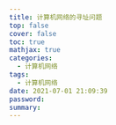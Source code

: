 ```yaml
---
title: 计算机网络的寻址问题
top: false
cover: false
toc: true
mathjax: true
categories:
  - 计算机网络
tags:
  - 计算机网络
date: 2021-07-01 21:09:39
password:
summary:
---
```


